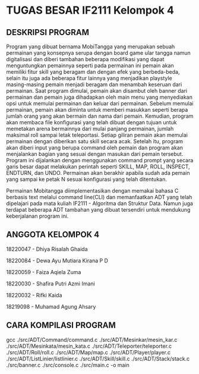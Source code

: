 # TUGAS BESAR IF2111 Kelompok 4 

## DESKRIPSI PROGRAM

Program yang dibuat bernama MobiTangga yang merupakan sebuah permainan yang konsepnya serupa dengan board game ular tangga namun digitalisasi dan diberi tambahan beberapa modifikasi yang dapat menguntungkan pemainnya seperti pada permainan ini pemain akan memiliki fitur skill yang beragam dan dengan efek yang berbeda-beda, selain itu juga ada beberapa fitur lainnya yang menjadikan playstyle masing-masing pemain menjadi beragam dan menambah keseruan dari permainan. Saat program dimulai, pemain akan disambut oleh banner dari permainan dan pemain juga dihadapkan oleh main menu yang menyediakan opsi untuk memulai permainan dan keluar dari permainan. Sebelum memulai permainan, pemain akan diminta untuk memberi masukkan seperti berapa jumlah orang yang akan bermain dan nama dari pemain. Kemudian, program akan membaca file konfigurasi yang telah dibuat dengan tujuan untuk memetakan arena bermainnya dari mulai panjang permainan, jumlah maksimal roll sampai letak teleportasi. Setiap giliran pemain akan memulai permainan dengan diberikan satu skill secara acak. Setelah itu, program akan diberi input yang berupa command oleh pemain dan program akan menjalankan bagian yang sesuai dengan masukan dari pemain tersebut. Program ini dijalankan dengan menggunakan command prompt yang secara garis besar dapat melakukan perintah seperti SKILL, MAP, ROLL, INSPECT, ENDTURN, dan UNDO. Permainan akan berakhir apabila sudah ada pemain yang sampai ke petak N sesuai konfigurasi yang telah ditentukan. 

Permainan Mobitangga diimplementasikan dengan memakai bahasa C berbasis text melalui command line(CLI) dan memanfaatkan ADT yang telah dipelajari pada mata kuliah IF2111 - Algoritma dan Struktur Data. Namun juga terdapat beberapa ADT tambahan yang dibuat tersendiri untuk mendukung keberjalanan program ini. 


## ANGGOTA KELOMPOK 4

18220047 - Dhiya Risalah Ghaida

18220084 - Dewa Ayu Mutiara Kirana P D

18220059 - Faiza Aqiela Zuma

18220030 - Shafira Putri Azmi Imani

18220032 - Rifki Kaida

18219098 - Muhamad Agung Ahsary



## CARA KOMPILASI PROGRAM

gcc ./src/ADT/Command/command.c ./src/ADT/Mesinkar/mesin_kar.c ./src/ADT/Mesinkata/mesin_kata.c ./src/ADT/Teleporter/teleporter.c ./src/ADT/Roll/roll.c ./src/ADT/Map/map.c ./src/ADT/Player/player.c ./src/ADT/ListLinier/listlinier.c ./src/ADT/Skill/skill.c ./src/ADT/Stack/stack.c ./src/banner.c ./src/console.c ./src/main.c -o main
